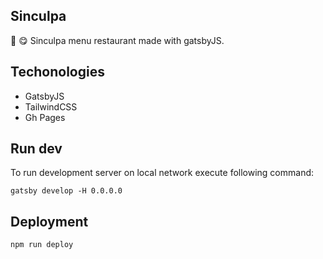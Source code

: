 ## Sinculpa
🍖 😋 Sinculpa menu restaurant made with gatsbyJS.

## Techonologies
- GatsbyJS
- TailwindCSS
- Gh Pages

## Run dev
To run development server on local network execute following command:
```
gatsby develop -H 0.0.0.0
```

## Deployment
```
npm run deploy
```
